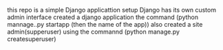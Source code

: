 this repo is a simple Django applicattion setup
Django has its own custom admin interface
created a django application the command (python mannage..py startapp (then the name of the app))
also created a site admin(supperuser) using the commannd (python manage.py createsuperuser)
